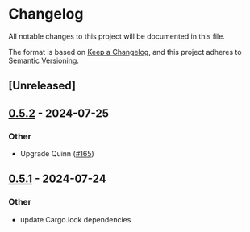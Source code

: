 # Changelog
All notable changes to this project will be documented in this file.

The format is based on [Keep a Changelog](https://keepachangelog.com/en/1.0.0/),
and this project adheres to [Semantic Versioning](https://semver.org/spec/v2.0.0.html).

## [Unreleased]

## [0.5.2](https://github.com/kixelated/moq-rs/compare/moq-relay-v0.5.1...moq-relay-v0.5.2) - 2024-07-25

### Other
- Upgrade Quinn ([#165](https://github.com/kixelated/moq-rs/pull/165))

## [0.5.1](https://github.com/kixelated/moq-rs/compare/moq-relay-v0.5.0...moq-relay-v0.5.1) - 2024-07-24

### Other
- update Cargo.lock dependencies
